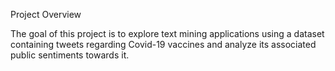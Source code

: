 Project Overview

The goal of this project is to explore text mining applications using a dataset containing tweets regarding Covid-19 vaccines and analyze its associated public sentiments towards it.
